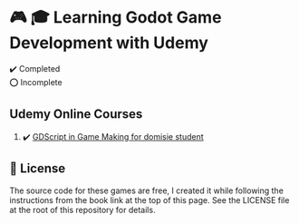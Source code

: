 # :video_game: :mortar_board: Learning Godot Game Development with Udemy

:heavy_check_mark: Completed  
:o: Incomplete

## Udemy Online Courses

1. :heavy_check_mark: [GDScript in Game Making for domisie student](https://www.udemy.com/course/gdscript-in-game-making-for-domisie-student/)

## :page_with_curl: License

The source code for these games are free, I created it while following the instructions from the book link at the top of this page. See the LICENSE file at the root of this repository for details.
